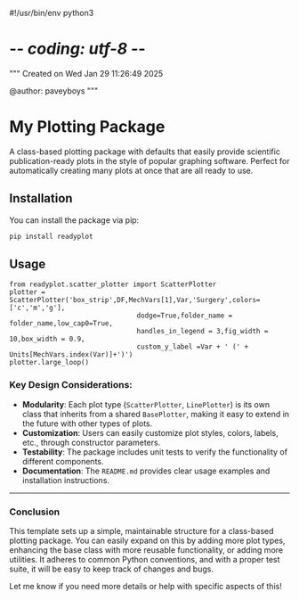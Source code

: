#!/usr/bin/env python3
# -*- coding: utf-8 -*-
"""
Created on Wed Jan 29 11:26:49 2025

@author: paveyboys
"""

# My Plotting Package

A class-based plotting package with defaults that easily provide scientific
publication-ready plots in the style of popular graphing software. Perfect
for automatically creating many plots at once that are all ready to use.

## Installation

You can install the package via pip:

```bash
pip install readyplot
````
## Usage
```{python}
from readyplot.scatter_plotter import ScatterPlotter
plotter = ScatterPlotter('box_strip',DF,MechVars[1],Var,'Surgery',colors=['c','m','g'],
                                dodge=True,folder_name = folder_name,low_cap0=True,
                                handles_in_legend = 3,fig_width = 10,box_width = 0.9,
                                custom_y_label =Var + ' (' + Units[MechVars.index(Var)]+')')  
plotter.large_loop()
````

### Key Design Considerations:
- **Modularity**: Each plot type (`ScatterPlotter`, `LinePlotter`) is its own class that inherits from a shared `BasePlotter`, making it easy to extend in the future with other types of plots.
- **Customization**: Users can easily customize plot styles, colors, labels, etc., through constructor parameters.
- **Testability**: The package includes unit tests to verify the functionality of different components.
- **Documentation**: The `README.md` provides clear usage examples and installation instructions.

---

### Conclusion
This template sets up a simple, maintainable structure for a class-based plotting package. You can easily expand on this by adding more plot types, enhancing the base class with more reusable functionality, or adding more utilities. It adheres to common Python conventions, and with a proper test suite, it will be easy to keep track of changes and bugs.

Let me know if you need more details or help with specific aspects of this!
                                